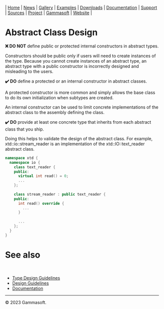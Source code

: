 | [Home](home.md) | [News](news.md) | [Gallery](gallery.md) | [Examples](examples.md) | [Downloads](downloads.md) | [Documentation](documentation.md) | [Support](support.md) | [Sources](https://github.com/gammasoft71/xtd) | [Project](https://sourceforge.net/projects/xtdpro/) | [Gammasoft](gammasoft.md) | [Website](https://gammasoft71.wixsite.com/xtdpro) |

# Abstract Class Design

**❌ DO NOT** define public or protected internal constructors in abstract types.

Constructors should be public only if users will need to create instances of the type. Because you cannot create instances of an abstract type, an abstract type with a public constructor is incorrectly designed and misleading to the users.

**✔️ DO** define a protected or an internal constructor in abstract classes.

A protected constructor is more common and simply allows the base class to do its own initialization when subtypes are created.

An internal constructor can be used to limit concrete implementations of the abstract class to the assembly defining the class.

**✔️ DO** provide at least one concrete type that inherits from each abstract class that you ship.

Doing this helps to validate the design of the abstract class. For example, xtd::io::stream_reader is an implementation of the xtd::IO::text_reader abstract class.

```c++
namespace xtd {
  namespace io {
    class text_reader {
    public:
      virtual int read() = 0;
      ...
    };
    
    class stream_reader : public text_reader {
    public:
      int read() override {
        ...
      }
      
      ...
    };
  }
}
```

# See also
​
* [Type Design Guidelines](type_design_guidelines.md)
* [Design Guidelines](design_guidelines.md)
* [Documentation](documentation.md)

______________________________________________________________________________________________

© 2023 Gammasoft.
